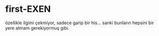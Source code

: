 # first-EXEN
özellikle ilgimi çekmiyor, sadece garip bir his... sanki bunların hepsini bir yere atmam gerekiyormuş gibi.
